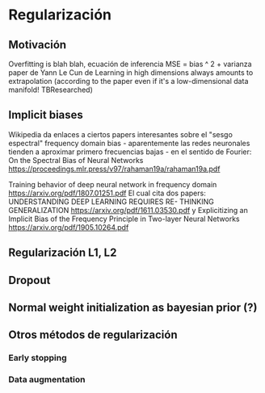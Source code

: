 # Regularización

## Motivación

<!-- TODO comprobar ecuación -->
Overfitting is blah blah, ecuación de inferencia MSE = bias ^ 2 + varianza  paper de Yann Le Cun de Learning in high dimensions always amounts to extrapolation (according to the paper even if it's a low-dimensional data manifold! TBResearched)

## Implicit biases

Wikipedia da enlaces a ciertos papers interesantes sobre el "sesgo espectral" frequency domain bias - aparentemente las redes neuronales tienden a aproximar primero frecuencias bajas - en el sentido de Fourier:
On the Spectral Bias of Neural Networks
https://proceedings.mlr.press/v97/rahaman19a/rahaman19a.pdf

Training behavior of deep neural network in
frequency domain
https://arxiv.org/pdf/1807.01251.pdf
El cual cita dos papers:
UNDERSTANDING DEEP LEARNING REQUIRES RE-
THINKING GENERALIZATION
https://arxiv.org/pdf/1611.03530.pdf
y
Explicitizing an Implicit Bias of the Frequency
Principle in Two-layer Neural Networks
https://arxiv.org/pdf/1905.10264.pdf


## Regularización L1, L2

## Dropout

## Normal weight initialization as bayesian prior (?)

## Otros métodos de regularización

### Early stopping

### Data augmentation
